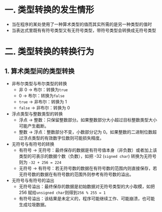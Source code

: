 # 一. 类型转换的发生情形

- 当在程序的某处使用了一种算术类型的值而其实所需的是另一种类型的值时
- 当表达式里既有有符号类型又有无符号类型，带符号类型会转换成无符号类型



# 二. 类型转换的转换行为

## 1. 算术类型间的类型转换

- 非布尔类型与布尔类型的转换
  - 非 0 $\longrightarrow$ 布尔：转换为`true`
  - 0 $\longrightarrow$ 布尔：转换为`false`
  - `true` $\longrightarrow$ 非布尔：转换为 1
  - `false` $\longrightarrow$ 非布尔：转换为 0
- 浮点类型与整数类型的转换
  - 浮点 $\longrightarrow$ 整数：只保留整数部分。如果整数部分大小超过目标整数类型大小可能产生截断。
  - 整数 $\longrightarrow$ 浮点：整数部分不变，小数部分记为 0。如果整数的二进制位数超过浮点类型的有效数字位数则可能损失精度。
- 无符号与有符号的转换
  - 有符号 $\longrightarrow$ 无符号：最终保存的数据是有符号值本身（非负数）或者加上该类型的可表示的数据个数（负数），如把 -32 (`signed char`) 转换为无符号则为 `-32 + 256 = 224`
  - 无符号 $\longrightarrow$ 有符号：若无符号数的数据在有符号数的范围内则直接保存，若无符号数的数据在有符号数的范围外则参考有符号数的溢出。
- 无符号与有符号的溢出
  - 无符号溢出：最终保存的数据是初始数据对无符号类型的大小取模，如把 256 赋给`unsigned char`则得到`256 % 255 = 1`
  - 有符号溢出：该结果是未定义的，程序可能继续工作、可能崩溃，也可能生成垃圾数据。

